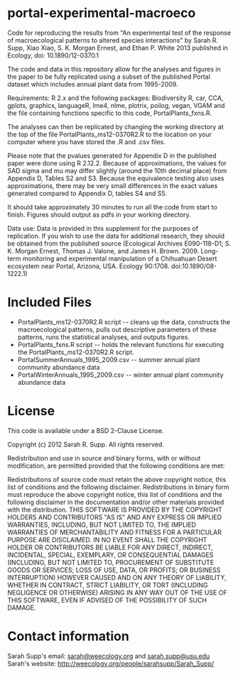 portal-experimental-macroeco
============================

Code for reproducing the results from "An experimental test of the response of macroecological patterns to altered species interactions" by Sarah R. Supp, Xiao Xiao, S. K. Morgan Ernest, and Ethan P. White 2013 published in Ecology, doi: 10.1890/12-0370.1

The code and data in this repository allow for the analyses and figures in the paper to be fully replicated using a subset of the published Portal dataset which includes annual plant data from 1995-2009.

Requirements: R 2.x and the following packages: Biodiversity R, car, CCA, gplots, graphics, languageR, lme4, nlme, plotrix, poilog, vegan, VGAM and the file containing functions specific to this code, PortalPlants_fxns.R. 

The analyses can then be replicated by changing the working directory at the top of the file PortalPlants_ms12-0370R2.R to the location on your computer where you have stored the .R and .csv files.

Please note that the pvalues generated for Appendix D in the published paper were done using R 2.12.2. Because of approximations, the values for SAD sigma and mu may differ slightly (around the 10th decimal place) from Appendix D, Tables S2 and S3. Because the equivalence testing also uses approximations, there may be very small differences in the exact values generated compared to Appendix D, tables S4 and S5.

It should take approximately 30 minutes to run all the code from start to finish. Figures should output as pdfs in your working directory.

Data use: Data is provided in this supplement for the purposes of replication. If you wish to use the data for additional research, they should be obtained from the published source (Ecological Archives E090-118-D1; S. K. Morgan Ernest, Thomas J. Valone, and James H. Brown. 2009. Long-term monitoring and experimental manipulation of a Chihuahuan Desert ecosystem near Portal, Arizona, USA. Ecology 90:1708. doi:10.1890/08-1222.1)

Included Files
============================

* PortalPlants_ms12-0370R2.R script -- cleans up the data, constructs the macroecological patterns, pulls out descriptive parameters of these patterns, runs the statistical analyses, and outputs figures.  
* PortalPlants_fxns.R script -- holds the relevant functions for executing the PortalPlants_ms12-0370R2.R script.  
* PortalSummerAnnuals_1995_2009.csv -- summer annual plant community abundance data
* PortalWinterAnnuals_1995_2009.csv -- winter annual plant community abundance data

License
============================

This code is available under a BSD 2-Clause License.

Copyright (c) 2012 Sarah R. Supp. All rights reserved.

Redistribution and use in source and binary forms, with or without modification, are permitted provided that the following conditions are met:

Redistributions of source code must retain the above copyright notice, this list of conditions and the following disclaimer.
Redistributions in binary form must reproduce the above copyright notice, this list of conditions and the following disclaimer in the documentation and/or other materials provided with the distribution.
THIS SOFTWARE IS PROVIDED BY THE COPYRIGHT HOLDERS AND CONTRIBUTORS "AS IS" AND ANY EXPRESS OR IMPLIED WARRANTIES, INCLUDING, BUT NOT LIMITED TO, THE IMPLIED WARRANTIES OF MERCHANTABILITY AND FITNESS FOR A PARTICULAR PURPOSE ARE DISCLAIMED. IN NO EVENT SHALL THE COPYRIGHT HOLDER OR CONTRIBUTORS BE LIABLE FOR ANY DIRECT, INDIRECT, INCIDENTAL, SPECIAL, EXEMPLARY, OR CONSEQUENTIAL DAMAGES (INCLUDING, BUT NOT LIMITED TO, PROCUREMENT OF SUBSTITUTE GOODS OR SERVICES; LOSS OF USE, DATA, OR PROFITS; OR BUSINESS INTERRUPTION) HOWEVER CAUSED AND ON ANY THEORY OF LIABILITY, WHETHER IN CONTRACT, STRICT LIABILITY, OR TORT (INCLUDING NEGLIGENCE OR OTHERWISE) ARISING IN ANY WAY OUT OF THE USE OF THIS SOFTWARE, EVEN IF ADVISED OF THE POSSIBILITY OF SUCH DAMAGE.

Contact information
============================
Sarah Supp's email: sarah@weecology.org and sarah.supp@usu.edu
Sarah's website: http://weecology.org/people/sarahsupp/Sarah_Supp/
